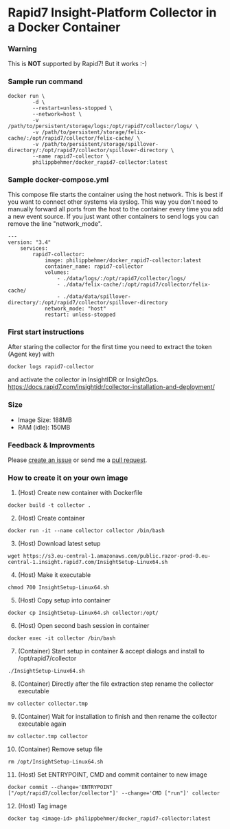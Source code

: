 
# Rapid7 Insight-Platform Collector in a Docker Container

### Warning

This is **NOT** supported by Rapid7! But it works :-)

### Sample run command

```
docker run \
        -d \
        --restart=unless-stopped \
        --network=host \
        -v /path/to/persistent/storage/logs:/opt/rapid7/collector/logs/ \
        -v /path/to/persistent/storage/felix-cache/:/opt/rapid7/collector/felix-cache/ \
        -v /path/to/persistent/storage/spillover-directory/:/opt/rapid7/collector/spillover-directory \
        --name rapid7-collector \
        philippbehmer/docker_rapid7-collector:latest
```

### Sample docker-compose.yml

This compose file starts the container using the host network. This is best if you want to connect other systems via syslog. This way you don't need to manually forward all ports from the host to the container every time you add a new event source. If you just want other containers to send logs you can remove the line "network_mode".

```
---
version: "3.4"
    services:
	    rapid7-collector:
		    image: philippbehmer/docker_rapid7-collector:latest
		    container_name: rapid7-collector
		    volumes:
				- ./data/logs/:/opt/rapid7/collector/logs/
				- ./data/felix-cache/:/opt/rapid7/collector/felix-cache/
		        - ./data/data/spillover-directory/:/opt/rapid7/collector/spillover-directory
			network_mode: "host"
			restart: unless-stopped
```
    
### First start instructions

After staring the collector for the first time you need to extract the token (Agent key) with

`docker logs rapid7-collector`

and activate the collector in InsightIDR or InsightOps.
https://docs.rapid7.com/insightidr/collector-installation-and-deployment/

### Size

* Image Size: 188MB
* RAM (idle): 150MB

### Feedback & Improvments

Please [create an issue](https://github.com/PhilippBehmer/docker_rapid7-collector/issues) or send me a [pull request](https://github.com/PhilippBehmer/docker_rapid7-collector/pulls).

### How to create it on your own image

1. (Host) Create new container with Dockerfile

`docker build -t collector .`

2. (Host) Create container

`docker run -it --name collector collector /bin/bash`

3. (Host) Download latest setup

`wget https://s3.eu-central-1.amazonaws.com/public.razor-prod-0.eu-central-1.insight.rapid7.com/InsightSetup-Linux64.sh`

4. (Host) Make it executable

`chmod 700 InsightSetup-Linux64.sh`

5. (Host) Copy setup into container

`docker cp InsightSetup-Linux64.sh collector:/opt/`

6. (Host) Open second bash session in container

`docker exec -it collector /bin/bash`

7. (Container) Start setup in container & accept dialogs and install to /opt/rapid7/collector

`./InsightSetup-Linux64.sh`

8. (Container) Directly after the file extraction step rename the collector executable

`mv collector collector.tmp`

9. (Container) Wait for installation to finish and then rename the collector executable again

`mv collector.tmp collector`

10. (Container) Remove setup file

`rm /opt/InsightSetup-Linux64.sh`

11. (Host) Set ENTRYPOINT, CMD and commit container to new image

`docker commit --change='ENTRYPOINT ["/opt/rapid7/collector/collector"]' --change='CMD ["run"]' collector`

12. (Host) Tag image

`docker tag <image-id> philippbehmer/docker_rapid7-collector:latest`